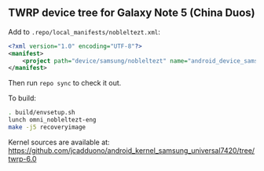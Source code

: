 ## TWRP device tree for Galaxy Note 5 (China Duos)

Add to `.repo/local_manifests/nobleltezt.xml`:

```xml
<?xml version="1.0" encoding="UTF-8"?>
<manifest>
	<project path="device/samsung/nobleltezt" name="android_device_samsung_nobleltezt" remote="TeamWin" revision="android-6.0" />
</manifest>
```

Then run `repo sync` to check it out.

To build:

```sh
. build/envsetup.sh
lunch omni_nobleltezt-eng
make -j5 recoveryimage
```

Kernel sources are available at: https://github.com/jcadduono/android_kernel_samsung_universal7420/tree/twrp-6.0
